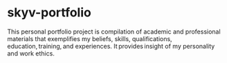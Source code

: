 # skyv-portfolio
This personal portfolio project is compilation of academic and professional materials that exemplifies my beliefs, skills, qualifications, education, training, and experiences. It provides insight of my personality and work ethics.
